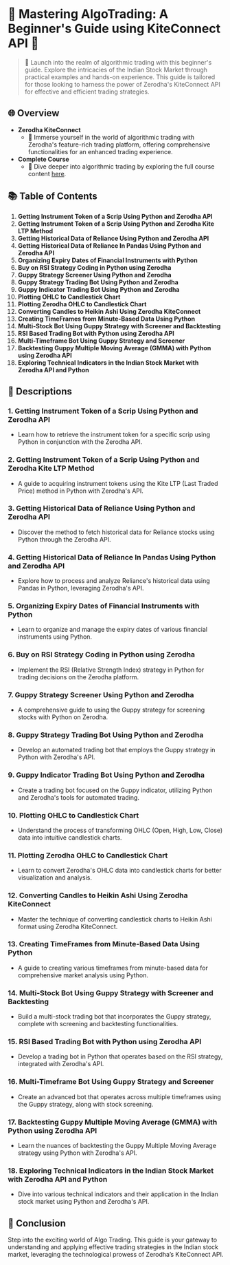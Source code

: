 # 🌟 Mastering AlgoTrading: A Beginner's Guide using KiteConnect API 🌟

> 🚀 Launch into the realm of algorithmic trading with this beginner's guide. Explore the intricacies of the Indian Stock Market through practical examples and hands-on experience. This guide is tailored for those looking to harness the power of Zerodha's KiteConnect API for effective and efficient trading strategies.

## 🌐 Overview

- **Zerodha KiteConnect**
  - 🤖 Immerse yourself in the world of algorithmic trading with Zerodha's feature-rich trading platform, offering comprehensive functionalities for an enhanced trading experience.
- **Complete Course**
  - 📘 Dive deeper into algorithmic trading by exploring the full course content [here](https://unofficed.com/courses/mastering-algotrading-a-beginners-guide-using-kiteconnect-api/).

## 📚 Table of Contents

1. **Getting Instrument Token of a Scrip Using Python and Zerodha API**
2. **Getting Instrument Token of a Scrip Using Python and Zerodha Kite LTP Method**
3. **Getting Historical Data of Reliance Using Python and Zerodha API**
4. **Getting Historical Data of Reliance In Pandas Using Python and Zerodha API**
5. **Organizing Expiry Dates of Financial Instruments with Python**
6. **Buy on RSI Strategy Coding in Python using Zerodha**
7. **Guppy Strategy Screener Using Python and Zerodha**
8. **Guppy Strategy Trading Bot Using Python and Zerodha**
9. **Guppy Indicator Trading Bot Using Python and Zerodha**
10. **Plotting OHLC to Candlestick Chart**
11. **Plotting Zerodha OHLC to Candlestick Chart**
12. **Converting Candles to Heikin Ashi Using Zerodha KiteConnect**
13. **Creating TimeFrames from Minute-Based Data Using Python**
14. **Multi-Stock Bot Using Guppy Strategy with Screener and Backtesting**
15. **RSI Based Trading Bot with Python using Zerodha API**
16. **Multi-Timeframe Bot Using Guppy Strategy and Screener**
17. **Backtesting Guppy Multiple Moving Average (GMMA) with Python using Zerodha API**
18. **Exploring Technical Indicators in the Indian Stock Market with Zerodha API and Python**

## 📜 Descriptions

### 1. Getting Instrument Token of a Scrip Using Python and Zerodha API
   - Learn how to retrieve the instrument token for a specific scrip using Python in conjunction with the Zerodha API.

### 2. Getting Instrument Token of a Scrip Using Python and Zerodha Kite LTP Method
   - A guide to acquiring instrument tokens using the Kite LTP (Last Traded Price) method in Python with Zerodha's API.

### 3. Getting Historical Data of Reliance Using Python and Zerodha API
   - Discover the method to fetch historical data for Reliance stocks using Python through the Zerodha API.

### 4. Getting Historical Data of Reliance In Pandas Using Python and Zerodha API
   - Explore how to process and analyze Reliance's historical data using Pandas in Python, leveraging Zerodha's API.

### 5. Organizing Expiry Dates of Financial Instruments with Python
   - Learn to organize and manage the expiry dates of various financial instruments using Python.

### 6. Buy on RSI Strategy Coding in Python using Zerodha
   - Implement the RSI (Relative Strength Index) strategy in Python for trading decisions on the Zerodha platform.

### 7. Guppy Strategy Screener Using Python and Zerodha
   - A comprehensive guide to using the Guppy strategy for screening stocks with Python on Zerodha.

### 8. Guppy Strategy Trading Bot Using Python and Zerodha
   - Develop an automated trading bot that employs the Guppy strategy in Python with Zerodha's API.

### 9. Guppy Indicator Trading Bot Using Python and Zerodha
   - Create a trading bot focused on the Guppy indicator, utilizing Python and Zerodha's tools for automated trading.

### 10. Plotting OHLC to Candlestick Chart
   - Understand the process of transforming OHLC (Open, High, Low, Close) data into intuitive candlestick charts.

### 11. Plotting Zerodha OHLC to Candlestick Chart
   - Learn to convert Zerodha's OHLC data into candlestick charts for better visualization and analysis.

### 12. Converting Candles to Heikin Ashi Using Zerodha KiteConnect
   - Master the technique of converting candlestick charts to Heikin Ashi format using Zerodha KiteConnect.

### 13. Creating TimeFrames from Minute-Based Data Using Python
   - A guide to creating various timeframes from minute-based data for comprehensive market analysis using Python.

### 14. Multi-Stock Bot Using Guppy Strategy with Screener and Backtesting
   - Build a multi-stock trading bot that incorporates the Guppy strategy, complete with screening and backtesting functionalities.

### 15. RSI Based Trading Bot with Python using Zerodha API
   - Develop a trading bot in Python that operates based on the RSI strategy, integrated with Zerodha's API.

### 16. Multi-Timeframe Bot Using Guppy Strategy and Screener
   - Create an advanced bot that operates across multiple timeframes using the Guppy strategy, along with stock screening.

### 17. Backtesting Guppy Multiple Moving Average (GMMA) with Python using Zerodha API
   - Learn the nuances of backtesting the Guppy Multiple Moving Average strategy using Python with Zerodha's API.

### 18. Exploring Technical Indicators in the Indian Stock Market with Zerodha API and Python
   - Dive into various technical indicators and their application in the Indian stock market using Python and Zerodha's API.


## 🚀 Conclusion

Step into the exciting world of Algo Trading. This guide is your gateway to understanding and applying effective trading strategies in the Indian stock market, leveraging the technological prowess of Zerodha’s KiteConnect API.
